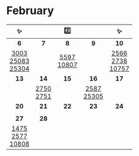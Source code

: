 # February

| ✨                                                                                                                                                                            |                                                                                                              |                      2️⃣                                                                              |                                                                                                           | ✨                                                                                                                                                                 |
|:------------------------------------------------------------------------------------------------------------:|:------------------------------------------------------------------------------------------------------------:|:-----------------------------------------------------------------------------------------------------------:|:---------------------------------------------------------------------------------------------------------:|:-----------------------------------------------------------------------------------------------------------------------------------------------------------------:|
| **6**                                                                                                                                                                        | **7**                                                                                                        | **8**                                                                                                       | **9**                                                                                                     | **10**                                                                                                                                                            |
| [3003](https://www.acmicpc.net/problem/3003)<br/>[25083](https://www.acmicpc.net/problem/25083)<br/>[25304](https://www.acmicpc.net/problem/25304) |                                                                                                              | [5597](https://www.acmicpc.net/problem/5597)<br/>[10807](https://www.acmicpc.net/problem/10807) |                                                                                                           | [2566](https://www.acmicpc.net/problem/2566)<br/>[2738](https://www.acmicpc.net/problem/2738)<br/>[10757](https://www.acmicpc.net/problem/10757) |
| **13**                                                                                                                                                                       | **14**                                                                                                       | **15**                                                                                                      | **16**                                                                                                    | **17**                                                                                                                                                            |
|                                                                                                                                                                              | [2750](https://www.acmicpc.net/problem/2750)<br/>[2751](https://www.acmicpc.net/problem/2751) |                                                                                                             | [2587](https://www.acmicpc.net/problem/2587)<br/>[25305](https://www.acmicpc.net/problem/25305) |                                                                                                                                                                   |
| **20**                                                                                                                                                                       | **21**                                                                                                       | **22**                                                                                                      | **23**                                                                                                    | **24**                                                                                                                                                            |
|                                                                                                                                                                              |                                                                                                              |                                                                                                             |                                                                                                           |                                                                                                                                                                   |
| **27**                                                                                                                                                                       | **28**                                                                                                       |                                                                                                             |                                                                                                           |                                                                                                                                                                   |
| [1475](https://www.acmicpc.net/problem/1475)<br/>[2577](https://www.acmicpc.net/problem/2577)<br/>[10808](https://www.acmicpc.net/problem/10808)             |                                                                                                              |                                                                                                             |                                                                                                           |                                                                                                                                                                   |




